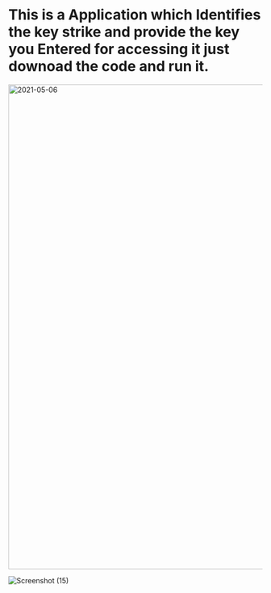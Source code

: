 ﻿# This is a Application which Identifies the key strike and provide the key you Entered for accessing it just downoad the code and run it. 
 <img width="960" alt="2021-05-06" src="https://user-images.githubusercontent.com/59576366/117299372-1a082180-ae96-11eb-86b9-cdee58aa9c8a.png">


![Screenshot (15)](https://user-images.githubusercontent.com/59576366/117299504-3f952b00-ae96-11eb-89f2-55a0a8d97065.png)
